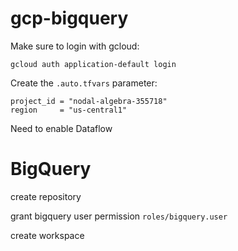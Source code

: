 # gcp-bigquery

Make sure to login with gcloud:

```
gcloud auth application-default login
```

Create the `.auto.tfvars` parameter:

```
project_id = "nodal-algebra-355718"
region     = "us-central1"
```


Need to enable Dataflow


# BigQuery

create repository

grant bigquery user permission `roles/bigquery.user`

create workspace